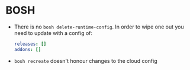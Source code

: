 # BOSH

- There is no `bosh delete-runtime-config`. In order to wipe one out you need to update with a config of:

  ```yaml
  releases: []
  addons: []
  ```

- `bosh recreate` doesn't honour changes to the cloud config
